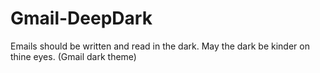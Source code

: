 # Gmail-DeepDark
Emails should be written and read in the dark. May the dark be kinder on thine eyes. (Gmail dark theme)
